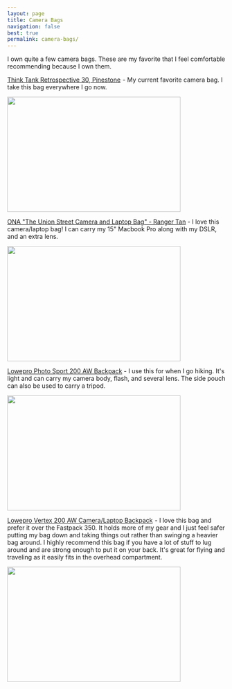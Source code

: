 ```yaml
---
layout: page
title: Camera Bags
navigation: false
best: true
permalink: camera-bags/
---
```


I own quite a few camera bags. These are my favorite that I feel comfortable recommending because I own them.

<a href="http://www.amazon.com/gp/product/B0039ZJ15I/ref=as_li_ss_tl?ie=UTF8&amp;camp=1789&amp;creative=390957&amp;creativeASIN=B0039ZJ15I&amp;linkCode=as2&amp;tag=sunpech-20">Think Tank Retrospective 30, Pinestone</a><img alt="" border="0" src="http://www.assoc-amazon.com/e/ir?t=sunpech-20&amp;l=as2&amp;o=1&amp;a=B0039ZJ15I" height="1" style="border: none !important; margin: 0px !important;" width="1" /> - My current favorite camera bag. I take this bag everywhere I go now.

<a href="http://4.bp.blogspot.com/-i7dDPjY315g/U-P3dqgNMII/AAAAAAABwDc/BBQgOYWvf1I/s1600/2014-08-07+at+14-50-18.jpg" imageanchor="1"><img border="0" src="http://4.bp.blogspot.com/-i7dDPjY315g/U-P3dqgNMII/AAAAAAABwDc/BBQgOYWvf1I/s1600/2014-08-07+at+14-50-18.jpg" height="266" width="400" /></a>

<a href="http://www.amazon.com/gp/product/B004GGA0J0/ref=as_li_ss_tl?ie=UTF8&amp;tag=sunpech-20&amp;linkCode=as2&amp;camp=1789&amp;creative=390957&amp;creativeASIN=B004GGA0J0">ONA "The Union Street Camera and Laptop Bag" - Ranger Tan</a> - I love this camera/laptop bag! I can carry my 15" Macbook Pro along with my DSLR, and an extra lens.

<a href="http://4.bp.blogspot.com/-HqBUo43UW9I/U-P3hxFtP9I/AAAAAAABwDk/1Ztw9VRdqMM/s1600/2014-08-07+at+14-49-36.jpg" imageanchor="1"><img border="0" src="http://4.bp.blogspot.com/-HqBUo43UW9I/U-P3hxFtP9I/AAAAAAABwDk/1Ztw9VRdqMM/s1600/2014-08-07+at+14-49-36.jpg" height="266" width="400" /></a>

<a href="http://www.amazon.com/gp/product/B007POB3DC/ref=as_li_ss_tl?ie=UTF8&amp;tag=sunpech-20&amp;linkCode=as2&amp;camp=1789&amp;creative=390957&amp;creativeASIN=B007POB3DC">Lowepro Photo Sport 200 AW Backpack</a> - I use this for when I go hiking. It's light and can carry my camera body, flash, and several lens. The side pouch can also be used to carry a tripod.

<a href="http://2.bp.blogspot.com/-mb8BG8NdkZA/U-P3lF9YkTI/AAAAAAABwDs/9L_U9rbP7BQ/s1600/2014-08-07+at+14-45-45.jpg" imageanchor="1"><img border="0" src="http://2.bp.blogspot.com/-mb8BG8NdkZA/U-P3lF9YkTI/AAAAAAABwDs/9L_U9rbP7BQ/s1600/2014-08-07+at+14-45-45.jpg" height="266" width="400" /></a>

<a href="http://www.amazon.com/gp/product/B000MULXPO/ref=as_li_ss_tl?ie=UTF8&amp;camp=1789&amp;creative=390957&amp;creativeASIN=B000MULXPO&amp;linkCode=as2&amp;tag=sunpech-20">Lowepro Vertex 200 AW Camera/Laptop Backpack</a><img alt="" border="0" src="http://www.assoc-amazon.com/e/ir?t=sunpech-20&amp;l=as2&amp;o=1&amp;a=B004C561WA" height="1" style="border: none !important; margin: 0px !important;" width="1" /> - I love this bag and prefer it over the Fastpack 350. It holds more of my gear and I just feel safer putting my bag down and taking things out rather than swinging a heavier bag around. I highly recommend this bag if you have a lot of stuff to lug around and are strong enough to put it on  your back. It's great for flying and traveling as it easily fits in the overhead compartment.

<a href="http://4.bp.blogspot.com/-70SgR2Y5rQU/U-P3pCwCoGI/AAAAAAABwD0/Ae4bKTS9Mjg/s1600/2014-08-07+at+14-44-52.jpg" imageanchor="1"><img border="0" src="http://4.bp.blogspot.com/-70SgR2Y5rQU/U-P3pCwCoGI/AAAAAAABwD0/Ae4bKTS9Mjg/s1600/2014-08-07+at+14-44-52.jpg" height="266" width="400" /></a>
